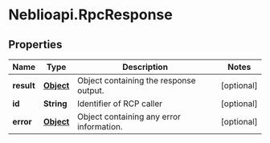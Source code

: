 # Neblioapi.RpcResponse

## Properties
Name | Type | Description | Notes
------------ | ------------- | ------------- | -------------
**result** | [**Object**](.md) | Object containing the response output. | [optional] 
**id** | **String** | Identifier of RCP caller | [optional] 
**error** | [**Object**](.md) | Object containing any error information. | [optional] 


